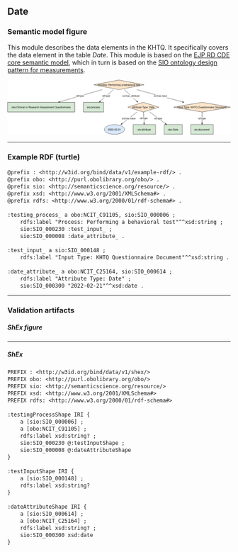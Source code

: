 ## Date

### Semantic model figure
This module describes the data elements in the KHTQ. It specifically covers the data element in the table _Date_. This module is based on the [EJP RD CDE core semantic model](https://github.com/ejp-rd-vp/CDE-semantic-model#cde-modules-overview), which in turn is based on the [SIO ontology design pattern for measurements](https://github.com/MaastrichtU-IDS/semanticscience/wiki/DP-Measurements).
<p align="center">
    <a href="../images/rdf/date.png" target="_blank">
        <img src="../images/rdf/date.png">
    </a>
</p>

***

### Example RDF (turtle)
```ttl
@prefix : <http://w3id.org/bind/data/v1/example-rdf/> .
@prefix obo: <http://purl.obolibrary.org/obo/> .
@prefix sio: <http://semanticscience.org/resource/> .
@prefix xsd: <http://www.w3.org/2001/XMLSchema#> .
@prefix rdfs: <http://www.w3.org/2000/01/rdf-schema#> .

:testing_process_ a obo:NCIT_C91105, sio:SIO_000006 ;
    rdfs:label "Process: Performing a behavioral test"^^xsd:string ;
    sio:SIO_000230 :test_input_ ;
    sio:SIO_000008 :date_attribute_ .

:test_input_ a sio:SIO_000148 ;
    rdfs:label "Input Type: KHTQ Questionnaire Document"^^xsd:string .   

:date_attribute_ a obo:NCIT_C25164, sio:SIO_000614 ;
    rdfs:label "Attribute Type: Date" ;
    sio:SIO_000300 "2022-02-21"^^xsd:date .
```

***
### Validation artifacts
##### ShEx figure


***
##### ShEx
``` ShEx
PREFIX : <http://w3id.org/bind/data/v1/shex/>
PREFIX obo: <http://purl.obolibrary.org/obo/> 
PREFIX sio: <http://semanticscience.org/resource/>
PREFIX xsd: <http://www.w3.org/2001/XMLSchema#>
PREFIX rdfs: <http://www.w3.org/2000/01/rdf-schema#>

:testingProcessShape IRI { 
    a [sio:SIO_000006] ;
    a [obo:NCIT_C91105] ;
    rdfs:label xsd:string? ;
    sio:SIO_000230 @:testInputShape ;
    sio:SIO_000008 @:dateAttributeShape
}

:testInputShape IRI {
    a [sio:SIO_000148] ;
    rdfs:label xsd:string? 
}

:dateAttributeShape IRI {
    a [sio:SIO_000614] ;
    a [obo:NCIT_C25164] ;
    rdfs:label xsd:string? ;
    sio:SIO_000300 xsd:date
}
```
